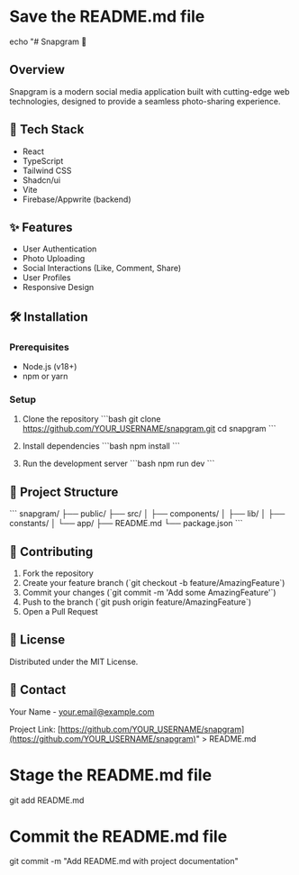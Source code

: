 # Save the README.md file
echo "# Snapgram 📸

## Overview
Snapgram is a modern social media application built with cutting-edge web technologies, designed to provide a seamless photo-sharing experience.

## 🚀 Tech Stack
- React
- TypeScript
- Tailwind CSS
- Shadcn/ui
- Vite
- Firebase/Appwrite (backend)

## ✨ Features
- User Authentication
- Photo Uploading
- Social Interactions (Like, Comment, Share)
- User Profiles
- Responsive Design

## 🛠️ Installation

### Prerequisites
- Node.js (v18+)
- npm or yarn

### Setup
1. Clone the repository
\`\`\`bash
git clone https://github.com/YOUR_USERNAME/snapgram.git
cd snapgram
\`\`\`

2. Install dependencies
\`\`\`bash
npm install
\`\`\`

3. Run the development server
\`\`\`bash
npm run dev
\`\`\`

## 📂 Project Structure
\`\`\`
snapgram/
├── public/
├── src/
│   ├── components/
│   ├── lib/
│   ├── constants/
│   └── app/
├── README.md
└── package.json
\`\`\`

## 🤝 Contributing
1. Fork the repository
2. Create your feature branch (\`git checkout -b feature/AmazingFeature\`)
3. Commit your changes (\`git commit -m 'Add some AmazingFeature'\`)
4. Push to the branch (\`git push origin feature/AmazingFeature\`)
5. Open a Pull Request

## 📄 License
Distributed under the MIT License.

## 📧 Contact
Your Name - your.email@example.com

Project Link: [https://github.com/YOUR_USERNAME/snapgram](https://github.com/YOUR_USERNAME/snapgram)" > README.md

# Stage the README.md file
git add README.md

# Commit the README.md file
git commit -m "Add README.md with project documentation"
